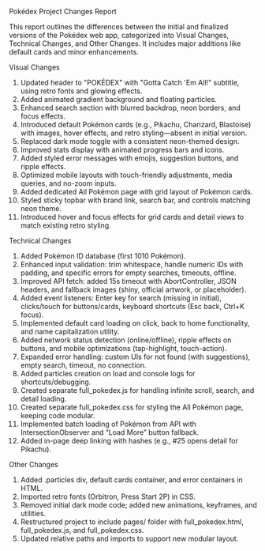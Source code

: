 Pokédex Project Changes Report

This report outlines the differences between the initial and finalized versions of the Pokédex web app, categorized into Visual Changes, Technical Changes, and Other Changes. It includes major additions like default cards and minor enhancements.

Visual Changes

1. Updated header to "POKÉDEX" with "Gotta Catch 'Em All!" subtitle, using retro fonts and glowing effects.
2. Added animated gradient background and floating particles.
3. Enhanced search section with blurred backdrop, neon borders, and focus effects.
4. Introduced default Pokémon cards (e.g., Pikachu, Charizard, Blastoise) with images, hover effects, and retro styling—absent in initial version.
5. Replaced dark mode toggle with a consistent neon-themed design.
6. Improved stats display with animated progress bars and icons.
7. Added styled error messages with emojis, suggestion buttons, and ripple effects.
8. Optimized mobile layouts with touch-friendly adjustments, media queries, and no-zoom inputs.
9. Added dedicated All Pokémon page with grid layout of Pokémon cards.
10. Styled sticky topbar with brand link, search bar, and controls matching neon theme.
11. Introduced hover and focus effects for grid cards and detail views to match existing retro styling.

Technical Changes

1. Added Pokémon ID database (first 1010 Pokémon).
2. Enhanced input validation: trim whitespace, handle numeric IDs with padding, and specific errors for empty searches, timeouts, offline.
3. Improved API fetch: added 15s timeout with AbortController, JSON headers, and fallback images (shiny, official artwork, or placeholder).
4. Added event listeners: Enter key for search (missing in initial), clicks/touch for buttons/cards, keyboard shortcuts (Esc back, Ctrl+K focus).
5. Implemented default card loading on click, back to home functionality, and name capitalization utility.
6. Added network status detection (online/offline), ripple effects on buttons, and mobile optimizations (tap-highlight, touch-action).
7. Expanded error handling: custom UIs for not found (with suggestions), empty search, timeout, no connection.
8. Added particles creation on load and console logs for shortcuts/debugging.
9. Created separate full_pokedex.js for handling infinite scroll, search, and detail loading.
10. Created separate full_pokedex.css for styling the All Pokémon page, keeping code modular.
11. Implemented batch loading of Pokémon from API with IntersectionObserver and “Load More” button fallback.
12. Added in-page deep linking with hashes (e.g., #25 opens detail for Pikachu).

Other Changes

1. Added .particles div, default cards container, and error containers in HTML.
2. Imported retro fonts (Orbitron, Press Start 2P) in CSS.
3. Removed initial dark mode code; added new animations, keyframes, and utilities.
4. Restructured project to include pages/ folder with full_pokedex.html, full_pokedex.js, and full_pokedex.css.
5. Updated relative paths and imports to support new modular layout.